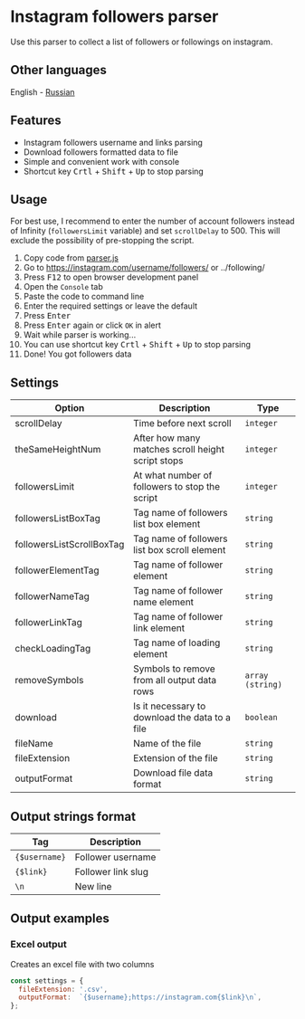 # Instagram followers parser

Use this parser to collect a list of followers or followings on instagram.

## Other languages

English - [Russian](README-ru.md)

## Features

- Instagram followers username and links parsing
- Download followers formatted data to file 
- Simple and convenient work with console
- Shortcut key <kbd>Crtl</kbd> + <kbd>Shift</kbd> + <kbd>Up</kbd> to stop parsing

## Usage

For best use, I recommend to enter the number of account followers instead of Infinity (`followersLimit` variable) and set `scrollDelay` to 500. This will exclude the possibility of pre-stopping the script.

1. Copy code from [parser.js](parser.js)
2. Go to https://instagram.com/username/followers/ or ../following/
3. Press <kbd>F12</kbd> to open browser development panel
4. Open the `Console` tab
5. Paste the code to command line
6. Enter the required settings or leave the default
7. Press <kbd>Enter</kbd>
8. Press <kbd>Enter</kbd> again or click `OK` in alert
9. Wait while parser is working...
10. You can use shortcut key <kbd>Crtl</kbd> + <kbd>Shift</kbd> + <kbd>Up</kbd> to stop parsing
11. Done! You got followers data

## Settings

| Option | Description | Type |
| --- | --- | --- |
| scrollDelay | Time before next scroll | `integer` |
| theSameHeightNum | After how many matches scroll height script stops | `integer` |
| followersLimit | At what number of followers to stop the script | `integer` |
| followersListBoxTag | Tag name of followers list box element | `string` |
| followersListScrollBoxTag | Tag name of followers list box scroll element | `string` |
| followerElementTag | Tag name of follower element | `string` |
| followerNameTag | Tag name of follower name element | `string` |
| followerLinkTag | Tag name of follower link element | `string` |
| checkLoadingTag | Tag name of loading element | `string` |
| removeSymbols | Symbols to remove from all output data rows | `array (string)` |
| download | Is it necessary to download the data to a file | `boolean` |
| fileName | Name of the file | `string` |
| fileExtension | Extension of the file | `string` |
| outputFormat | Download file data format | `string` |

## Output strings format

| Tag | Description |
| --- | --- |
| `{$username}` | Follower username |
| `{$link}` | Follower link slug |
| `\n` | New line |

## Output examples

### Excel output

Creates an excel file with two columns

```javascript
const settings = {
  fileExtension: '.csv',
  outputFormat:  `{$username};https://instagram.com{$link}\n`,
};
```
